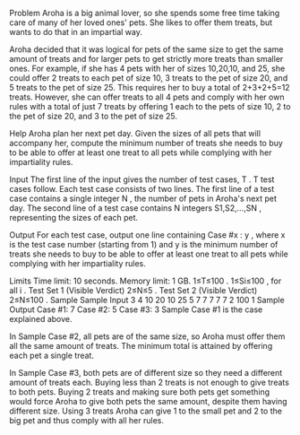 Problem
Aroha is a big animal lover, so she spends some free time taking care of many of her loved ones' pets. She likes to offer them treats, but wants to do that in an impartial way.

Aroha decided that it was logical for pets of the same size to get the same amount of treats and for larger pets to get strictly more treats than smaller ones. For example, if she has 4
 pets with her of sizes 10,20,10, and 25, she could offer 2  treats to each pet of size 10, 3  treats to the pet of size 20, and 5 treats to the pet of size 25. This requires her to buy a total of 2+3+2+5=12
 treats. However, she can offer treats to all 4  pets and comply with her own rules with a total of just 7
 treats by offering 1  each to the pets of size 10, 2  to the pet of size 20, and 3 to the pet of size 25.

Help Aroha plan her next pet day. Given the sizes of all pets that will accompany her, compute the minimum number of treats she needs to buy to be able to offer at least one treat to all pets while complying with her impartiality rules.

Input
The first line of the input gives the number of test cases, T
. T
 test cases follow. Each test case consists of two lines. The first line of a test case contains a single integer N
, the number of pets in Aroha's next pet day. The second line of a test case contains N
 integers S1,S2,…,SN
, representing the sizes of each pet.

Output
For each test case, output one line containing Case #x
: y
, where x
 is the test case number (starting from 1) and y
 is the minimum number of treats she needs to buy to be able to offer at least one treat to all pets while complying with her impartiality rules.

Limits
Time limit: 10 seconds.
Memory limit: 1 GB.
1≤T≤100
.
1≤Si≤100
, for all i
.
Test Set 1 (Visible Verdict)
2≤N≤5
.
Test Set 2 (Visible Verdict)
2≤N≤100
.
Sample
Sample Input
3
4
10 20 10 25
5
7 7 7 7 7
2
100 1
Sample Output
Case #1: 7
Case #2: 5
Case #3: 3
Sample Case #1 is the case explained above.

In Sample Case #2, all pets are of the same size, so Aroha must offer them all the same amount of treats. The minimum total is attained by offering each pet a single treat.

In Sample Case #3, both pets are of different size so they need a different amount of treats each. Buying less than 2
 treats is not enough to give treats to both pets. Buying 2
 treats and making sure both pets get something would force Aroha to give both pets the same amount, despite them having different size. Using 3
 treats Aroha can give 1
 to the small pet and 2
 to the big pet and thus comply with all her rules.